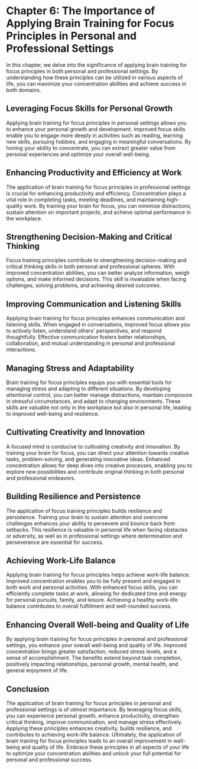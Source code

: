 Chapter 6: The Importance of Applying Brain Training for Focus Principles in Personal and Professional Settings
===============================================================================================================

In this chapter, we delve into the significance of applying brain training for focus principles in both personal and professional settings. By understanding how these principles can be utilized in various aspects of life, you can maximize your concentration abilities and achieve success in both domains.

Leveraging Focus Skills for Personal Growth
-------------------------------------------

Applying brain training for focus principles in personal settings allows you to enhance your personal growth and development. Improved focus skills enable you to engage more deeply in activities such as reading, learning new skills, pursuing hobbies, and engaging in meaningful conversations. By honing your ability to concentrate, you can extract greater value from personal experiences and optimize your overall well-being.

Enhancing Productivity and Efficiency at Work
---------------------------------------------

The application of brain training for focus principles in professional settings is crucial for enhancing productivity and efficiency. Concentration plays a vital role in completing tasks, meeting deadlines, and maintaining high-quality work. By training your brain for focus, you can minimize distractions, sustain attention on important projects, and achieve optimal performance in the workplace.

Strengthening Decision-Making and Critical Thinking
---------------------------------------------------

Focus training principles contribute to strengthening decision-making and critical thinking skills in both personal and professional spheres. With improved concentration abilities, you can better analyze information, weigh options, and make informed decisions. This skill is invaluable when facing challenges, solving problems, and achieving desired outcomes.

Improving Communication and Listening Skills
--------------------------------------------

Applying brain training for focus principles enhances communication and listening skills. When engaged in conversations, improved focus allows you to actively listen, understand others' perspectives, and respond thoughtfully. Effective communication fosters better relationships, collaboration, and mutual understanding in personal and professional interactions.

Managing Stress and Adaptability
--------------------------------

Brain training for focus principles equips you with essential tools for managing stress and adapting to different situations. By developing attentional control, you can better manage distractions, maintain composure in stressful circumstances, and adapt to changing environments. These skills are valuable not only in the workplace but also in personal life, leading to improved well-being and resilience.

Cultivating Creativity and Innovation
-------------------------------------

A focused mind is conducive to cultivating creativity and innovation. By training your brain for focus, you can direct your attention towards creative tasks, problem-solving, and generating innovative ideas. Enhanced concentration allows for deep dives into creative processes, enabling you to explore new possibilities and contribute original thinking in both personal and professional endeavors.

Building Resilience and Persistence
-----------------------------------

The application of focus training principles builds resilience and persistence. Training your brain to sustain attention and overcome challenges enhances your ability to persevere and bounce back from setbacks. This resilience is valuable in personal life when facing obstacles or adversity, as well as in professional settings where determination and perseverance are essential for success.

Achieving Work-Life Balance
---------------------------

Applying brain training for focus principles helps achieve work-life balance. Improved concentration enables you to be fully present and engaged in both work and personal activities. With enhanced focus skills, you can efficiently complete tasks at work, allowing for dedicated time and energy for personal pursuits, family, and leisure. Achieving a healthy work-life balance contributes to overall fulfillment and well-rounded success.

Enhancing Overall Well-being and Quality of Life
------------------------------------------------

By applying brain training for focus principles in personal and professional settings, you enhance your overall well-being and quality of life. Improved concentration brings greater satisfaction, reduced stress levels, and a sense of accomplishment. The benefits extend beyond task completion, positively impacting relationships, personal growth, mental health, and general enjoyment of life.

Conclusion
----------

The application of brain training for focus principles in personal and professional settings is of utmost importance. By leveraging focus skills, you can experience personal growth, enhance productivity, strengthen critical thinking, improve communication, and manage stress effectively. Applying these principles enhances creativity, builds resilience, and contributes to achieving work-life balance. Ultimately, the application of brain training for focus principles leads to an overall improvement in well-being and quality of life. Embrace these principles in all aspects of your life to optimize your concentration abilities and unlock your full potential for personal and professional success.

